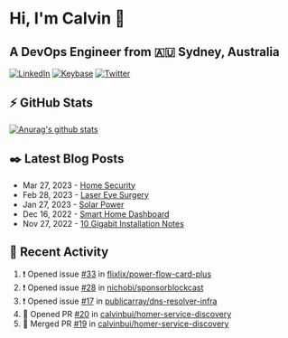 # Hi, I'm Calvin 🍭
## A DevOps Engineer from 🇦🇺 Sydney, Australia</h3>

[![LinkedIn](https://img.shields.io/badge/-c–bui-0077B5?style=flat-square&labelColor=0077B5&logo=LinkedIn&logoColor=white)](https://www.linkedin.com/in/c-bui/)
[![Keybase](https://img.shields.io/badge/-calvinbui-ff6f21?style=flat-square&labelColor=ff6f21&logo=Keybase&logoColor=white)](https://keybase.io/calvinbui)
[![Twitter](https://img.shields.io/badge/-ASAPCalvin-1DA1F2?style=flat-square&labelColor=1DA1F2&logo=Twitter&logoColor=white)](https://twitter.com/ASAPCalvin)

<!-- https://github.com/rishavanand/github-profilinator -->
## ⚡ GitHub Stats
[![Anurag's github stats](https://github-readme-stats.vercel.app/api?username=calvinbui&count_private=true&hide_title=true)](https://github.com/anuraghazra/github-readme-stats)

<!-- https://github.com/gautamkrishnar/blog-post-workflow -->
## ✒️ Latest Blog Posts

<!-- BLOG-POST-LIST:START -->
- Mar 27, 2023 - [Home Security](https://calvin.me/home-security)
- Feb 28, 2023 - [Laser Eye Surgery](https://calvin.me/laser-eye-surgery)
- Jan 27, 2023 - [Solar Power](https://calvin.me/solar-power)
- Dec 16, 2022 - [Smart Home Dashboard](https://calvin.me/smart-home-dashboard)
- Nov 27, 2022 - [10 Gigabit Installation Notes](https://calvin.me/10-gigabit-installation-notes)

<!-- BLOG-POST-LIST:END -->

## 🏃‍ Recent Activity

<!--START_SECTION:activity-->
1. ❗️ Opened issue [#33](https://github.com/flixlix/power-flow-card-plus/issues/33) in [flixlix/power-flow-card-plus](https://github.com/flixlix/power-flow-card-plus)
2. ❗️ Opened issue [#28](https://github.com/nichobi/sponsorblockcast/issues/28) in [nichobi/sponsorblockcast](https://github.com/nichobi/sponsorblockcast)
3. ❗️ Opened issue [#17](https://github.com/publicarray/dns-resolver-infra/issues/17) in [publicarray/dns-resolver-infra](https://github.com/publicarray/dns-resolver-infra)
4. 💪 Opened PR [#20](https://github.com/calvinbui/homer-service-discovery/pull/20) in [calvinbui/homer-service-discovery](https://github.com/calvinbui/homer-service-discovery)
5. 🎉 Merged PR [#19](https://github.com/calvinbui/homer-service-discovery/pull/19) in [calvinbui/homer-service-discovery](https://github.com/calvinbui/homer-service-discovery)
<!--END_SECTION:activity-->
